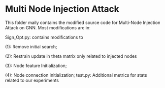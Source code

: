 # Multi Node Injection Attack

This folder maily contains the modified source code for Multi-Node Injection Attack on GNN. Most modifications are in:

Sign_Opt.py: contains modifications to 

  (1): Remove initial search; 
  
  (2): Restrain update in theta matrix only related to injected nodes
  
  (3): Node feature Initialization; 
  
  (4): Node connection initialization; test.py: Additional metrics for stats related to our experiments
